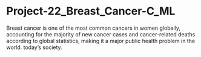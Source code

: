 # Project-22_Breast_Cancer-C_ML
Breast cancer is one of the most common cancers in women globally, accounting for the majority of new cancer cases and cancer-related deaths according to global statistics, making it a major public health problem in the world. today’s society.
